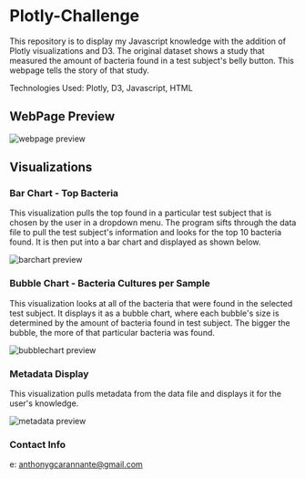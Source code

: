 # Plotly-Challenge

This repository is to display my Javascript knowledge with the addition of Plotly visualizations and D3. The original dataset shows a study that measured the amount of bacteria found in a test subject's belly button. This webpage tells the story of that study.

Technologies Used: Plotly, D3, Javascript, HTML

## WebPage Preview

![webpage preview](https://github.com/carannantea/Plotly-Challenge/blob/main/Images/webpage_preview.png?raw=true)

## Visualizations

### Bar Chart - Top Bacteria

This visualization pulls the top found in a particular test subject that is chosen by the user in a dropdown menu. The program sifts through the data file to pull the test subject's information and looks for the top 10 bacteria found. It is then put into a bar chart and displayed as shown below.

![barchart preview](https://github.com/carannantea/Plotly-Challenge/blob/main/Images/barChart_preview.png?raw=true)

### Bubble Chart - Bacteria Cultures per Sample

This visualization looks at all of the bacteria that were found in the selected test subject. It displays it as a bubble chart, where each bubble's size is determined by the amount of bacteria found in test subject. The bigger the bubble, the more of that particular bacteria was found.

![bubblechart preview](https://github.com/carannantea/Plotly-Challenge/blob/main/Images/bubbleChart_preview.png?raw=true)

### Metadata Display

This visualization pulls metadata from the data file and displays it for the user's knowledge.

![metadata preview](https://github.com/carannantea/Plotly-Challenge/blob/main/Images/demographic_preview.png?raw=true)

### Contact Info
e: anthonygcarannante@gmail.com
